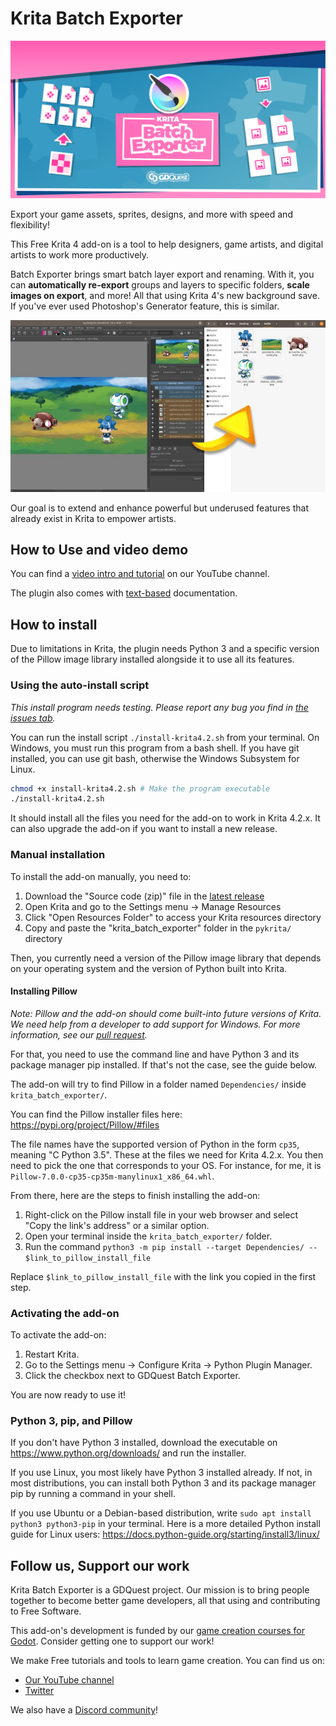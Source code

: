# Krita Batch Exporter

![Plugin banner image](./img/krita-batch-exporter-banner.svg)

Export your game assets, sprites, designs, and more with speed and flexibility!

This Free Krita 4 add-on is a tool to help designers, game artists, and digital artists to work more productively.

Batch Exporter brings smart batch layer export and renaming. With it, you can **automatically re-export** groups and layers to specific folders, **scale images on export**, and more! All that using Krita 4's new background save. If you've ever used Photoshop's Generator feature, this is similar.

![Plugin demo](https://raw.githubusercontent.com/GDquest/krita-batch-exporter/master/img/krita-art-tools-example.jpg)

Our goal is to extend and enhance powerful but underused features that already exist in Krita to empower artists.

## How to Use and video demo

You can find a [video intro and tutorial](https://youtu.be/jJE5iqE8Q7c) on our YouTube channel.

The plugin also comes with [text-based](https://github.com/GDquest/krita-batch-exporter/blob/master/krita_batch_exporter/Manual.md) documentation.

## How to install

Due to limitations in Krita, the plugin needs Python 3 and a specific version of the Pillow image library installed alongside it to use all its features.

### Using the auto-install script

_This install program needs testing. Please report any bug you find in [the issues tab](https://github.com/GDQuest/krita-batch-exporter/issues/new)._

You can run the install script `./install-krita4.2.sh` from your terminal. On Windows, you must run this program from a bash shell. If you have git installed, you can use git bash, otherwise the Windows Subsystem for Linux.

```sh
chmod +x install-krita4.2.sh # Make the program executable
./install-krita4.2.sh
```

It should install all the files you need for the add-on to work in Krita 4.2.x. It can also upgrade the add-on if you want to install a new release.

### Manual installation

To install the add-on manually, you need to:

1. Download the "Source code (zip)" file in the [latest release](https://github.com/GDQuest/krita-batch-exporter/releases)
1. Open Krita and go to the Settings menu -> Manage Resources
1. Click "Open Resources Folder" to access your Krita resources directory
1. Copy and paste the "krita_batch_exporter" folder in the `pykrita/` directory

Then, you currently need a version of the Pillow image library that depends on your operating system and the version of Python built into Krita.

#### Installing Pillow

_Note: Pillow and the add-on should come built-into future versions of Krita. We need help from a developer to add support for Windows. For more information, see our [pull request](https://invent.kde.org/kde/krita/-/merge_requests/116)._

For that, you need to use the command line and have Python 3 and its package manager pip installed. If that's not the case, see the guide below.

The add-on will try to find Pillow in a folder named `Dependencies/` inside `krita_batch_exporter/`.

You can find the Pillow installer files here: https://pypi.org/project/Pillow/#files

The file names have the supported version of Python in the form `cp35`, meaning "C Python 3.5". These at the files we need for Krita 4.2.x. You then need to pick the one that corresponds to your OS. For instance, for me, it is `Pillow-7.0.0-cp35-cp35m-manylinux1_x86_64.whl`.

From there, here are the steps to finish installing the add-on:

1. Right-click on the Pillow install file in your web browser and select "Copy the link's address" or a similar option.
2. Open your terminal inside the `krita_batch_exporter/` folder.
3. Run the command `python3 -m pip install --target Dependencies/ -- $link_to_pillow_install_file`

Replace `$link_to_pillow_install_file` with the link you copied in the first step.

### Activating the add-on

To activate the add-on:

1. Restart Krita.
2. Go to the Settings menu -> Configure Krita -> Python Plugin Manager.
3. Click the checkbox next to GDQuest Batch Exporter.

You are now ready to use it!

### Python 3, pip, and Pillow

If you don't have Python 3 installed, download the executable on https://www.python.org/downloads/ and run the installer.

If you use Linux, you most likely have Python 3 installed already. If not, in most distributions, you can install both Python 3 and its package manager pip by running a command in your shell.

If you use Ubuntu or a Debian-based distribution, write `sudo apt install python3 python3-pip` in your terminal. Here is a more detailed Python install guide for Linux users: https://docs.python-guide.org/starting/install3/linux/

## Follow us, Support our work

Krita Batch Exporter is a GDQuest project. Our mission is to bring people together to become better game developers, all that using and contributing to Free Software.

This add-on's development is funded by our [game creation courses for Godot](https://gdquest.mavenseed.com/). Consider getting one to support our work!

We make Free tutorials and tools to learn game creation. You can find us on:

- [Our YouTube channel](https://www.youtube.com/c/gdquest/)
- [Twitter](https://twitter.com/NathanGDquest)

We also have a [Discord community](https://discord.gg/CHYVgar)!
